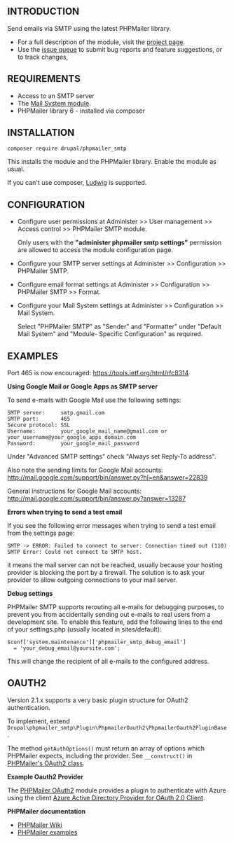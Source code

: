 INTRODUCTION
------------

Send emails via SMTP using the latest PHPMailer library.

* For a full description of the module, visit the [project page](http://drupal.org/project/phpmailer_smtp).
* Use the [issue queue](http://drupal.org/project/issues/phpmailer_smtp) to submit bug reports and feature suggestions, or to track changes,
  

REQUIREMENTS
------------

* Access to an SMTP server
* The [Mail System module](http://www.drupal.org/project/mailsystem).
* PHPMailer library 6 - installed via composer

INSTALLATION
------------

`composer require drupal/phpmailer_smtp`

This installs the module and the PHPMailer library. Enable the module as usual.

If you can't use composer, [Ludwig](https://www.drupal.org/project/ludwig) is supported.

CONFIGURATION
-------------

* Configure user permissions at Administer >> User management >> Access
  control >> PHPMailer SMTP module.

  Only users with the **"administer phpmailer smtp settings"** permission are
  allowed to access the module configuration page.
* Configure your SMTP server settings at Administer >> Configuration >>
  PHPMailer SMTP.
* Configure email format settings at Administer >> Configuration >>
  PHPMailer SMTP >> Format.
* Configure your Mail System settings at Administer >> Configuration >>
  Mail System.

  Select "PHPMailer SMTP" as "Sender" and "Formatter" under "Default Mail System" and "Module-
  Specific Configuration" as required.

EXAMPLES
--------

Port 465 is now encouraged: https://tools.ietf.org/html/rfc8314

**Using Google Mail or Google Apps as SMTP server**

  To send e-mails with Google Mail use the following settings:

    SMTP server:     smtp.gmail.com
    SMTP port:       465
    Secure protocol: SSL
    Username:        your_google_mail_name@gmail.com or your_username@your_google_apps_domain.com
    Password:        your_google_mail_password

  Under "Advanced SMTP settings" check "Always set Reply-To address".
  
  Also note the sending limits for Google Mail accounts:
  http://mail.google.com/support/bin/answer.py?hl=en&answer=22839

  General instructions for Google Mail accounts:
  http://mail.google.com/support/bin/answer.py?answer=13287

**Errors when trying to send a test email**

  If you see the following error messages when trying to send a test email from
  the settings page:

    SMTP -> ERROR: Failed to connect to server: Connection timed out (110)
    SMTP Error: Could not connect to SMTP host. 

  it means the mail server can not be reached, usually because your hosting
  provider is blocking the port by a firewall. The solution is to ask your
  provider to allow outgoing connections to your mail server.

**Debug settings**

  PHPMailer SMTP supports rerouting all e-mails for debugging purposes, to
  prevent you from accidentally sending out e-mails to real users from a
  development site.  To enable this feature, add the following lines to the end
  of your settings.php (usually located in sites/default):

    $conf['system.maintenance']['phpmailer_smtp_debug_email']
      = 'your_debug_email@yoursite.com';

  This will change the recipient of all e-mails to the configured address.

OAUTH2
------

Version 2.1.x supports a very basic plugin structure for OAuth2 authentication.

To implement, extend `Drupal\phpmailer_smtp\Plugin\PhpmailerOauth2\PhpmailerOauth2PluginBase`. 

The method `getAuthOptions()` must return an array of options which PHPMailer expects, including
the provider.  See `__construct()` in [PHPMailer's OAuth2 class](https://github.com/PHPMailer/PHPMailer/blob/master/src/OAuth.php).

**Example Oauth2 Provider**

The [PHPMailer OAuth2](https://www.drupal.org/project/phpmailer_oauth2) module 
provides a plugin to authenticate with Azure using the client [Azure Active Directory Provider for OAuth 2.0 Client](https://github.com/theNetworg/oauth2-azure).

**PHPMailer documentation**

* [PHPMailer Wiki](https://github.com/PHPMailer/PHPMailer/wiki)
* [PHPMailer examples](https://github.com/PHPMailer/PHPMailer/tree/master/examples)
